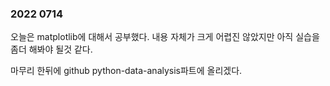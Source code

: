 ### 2022 0714
오늘은 matplotlib에 대해서 공부했다.
내용 자체가 크게 어렵진 않았지만 
아직 실습을 좀더 해봐야 될것 같다.

마무리 한뒤에 github python-data-analysis파트에 올리겠다.
